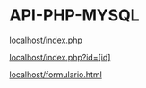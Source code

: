 # API-PHP-MYSQL

<a href="localhost/index.php">localhost/index.php</a>

<a href="localhost/index.php?id=[id]">localhost/index.php?id=[id]</a>

<a href="localhost/formulario.html">localhost/formulario.html</a>
